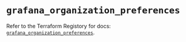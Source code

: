 # `grafana_organization_preferences`

Refer to the Terraform Registory for docs: [`grafana_organization_preferences`](https://registry.terraform.io/providers/grafana/grafana/3.16.0/docs/resources/organization_preferences).
